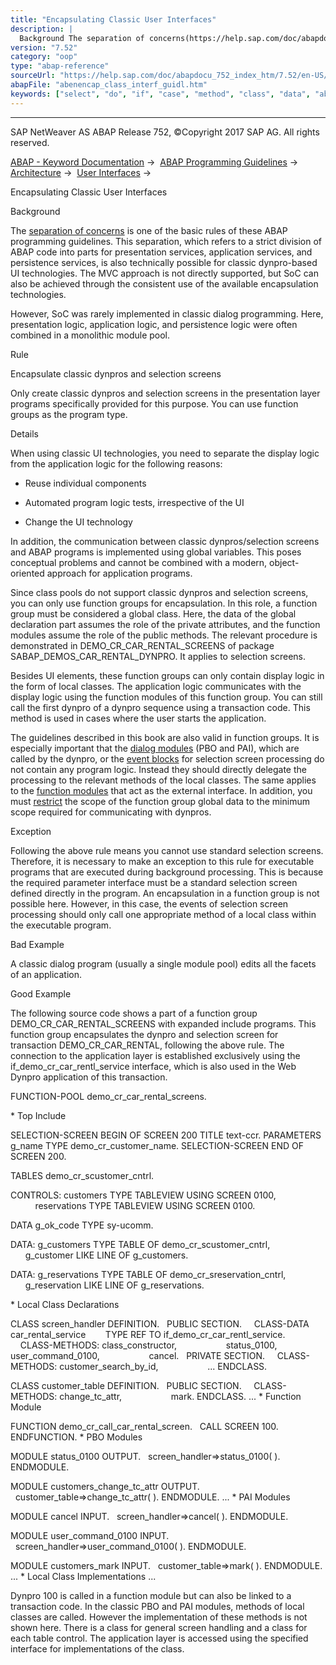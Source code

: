 ```yaml
---
title: "Encapsulating Classic User Interfaces"
description: |
  Background The separation of concerns(https://help.sap.com/doc/abapdocu_752_index_htm/7.52/en-US/abenseperation_concerns_guidl.htm 'Guideline') is one of the basic rules of these ABAP programming guidelines. This separation, which refers to a strict division of ABAP code into parts for presentatio
version: "7.52"
category: "oop"
type: "abap-reference"
sourceUrl: "https://help.sap.com/doc/abapdocu_752_index_htm/7.52/en-US/abenencap_class_interf_guidl.htm"
abapFile: "abenencap_class_interf_guidl.htm"
keywords: ["select", "do", "if", "case", "method", "class", "data", "abenencap", "interf", "guidl"]
---
```


* * *

SAP NetWeaver AS ABAP Release 752, ©Copyright 2017 SAP AG. All rights reserved.

[ABAP - Keyword Documentation](https://help.sap.com/doc/abapdocu_752_index_htm/7.52/en-US/abenabap.htm) →  [ABAP Programming Guidelines](https://help.sap.com/doc/abapdocu_752_index_htm/7.52/en-US/abenabap_pgl.htm) →  [Architecture](https://help.sap.com/doc/abapdocu_752_index_htm/7.52/en-US/abenarchitecture_guidl.htm) →  [User Interfaces](https://help.sap.com/doc/abapdocu_752_index_htm/7.52/en-US/abenuser_interfaces_guidl.htm) → 

Encapsulating Classic User Interfaces

Background

The [separation of concerns](https://help.sap.com/doc/abapdocu_752_index_htm/7.52/en-US/abenseperation_concerns_guidl.htm "Guideline") is one of the basic rules of these ABAP programming guidelines. This separation, which refers to a strict division of ABAP code into parts for presentation services, application services, and persistence services, is also technically possible for classic dynpro-based UI technologies. The MVC approach is not directly supported, but SoC can also be achieved through the consistent use of the available encapsulation technologies.

However, SoC was rarely implemented in classic dialog programming. Here, presentation logic, application logic, and persistence logic were often combined in a monolithic module pool.

Rule

Encapsulate classic dynpros and selection screens

Only create classic dynpros and selection screens in the presentation layer programs specifically provided for this purpose. You can use function groups as the program type.

Details

When using classic UI technologies, you need to separate the display logic from the application logic for the following reasons:

-   Reuse individual components

-   Automated program logic tests, irrespective of the UI

-   Change the UI technology

In addition, the communication between classic dynpros/selection screens and ABAP programs is implemented using global variables. This poses conceptual problems and cannot be combined with a modern, object-oriented approach for application programs.

Since class pools do not support classic dynpros and selection screens, you can only use function groups for encapsulation. In this role, a function group must be considered a global class. Here, the data of the global declaration part assumes the role of the private attributes, and the function modules assume the role of the public methods. The relevant procedure is demonstrated in DEMO\_CR\_CAR\_RENTAL\_SCREENS of package SABAP\_DEMOS\_CAR\_RENTAL\_DYNPRO. It applies to selection screens.

Besides UI elements, these function groups can only contain display logic in the form of local classes. The application logic communicates with the display logic using the function modules of this function group. You can still call the first dynpro of a dynpro sequence using a transaction code. This method is used in cases where the user starts the application.

The guidelines described in this book are also valid in function groups. It is especially important that the [dialog modules](https://help.sap.com/doc/abapdocu_752_index_htm/7.52/en-US/abendial_mod_event_block_guidl.htm "Guideline") (PBO and PAI), which are called by the dynpro, or the [event blocks](https://help.sap.com/doc/abapdocu_752_index_htm/7.52/en-US/abendial_mod_event_block_guidl.htm "Guideline") for selection screen processing do not contain any program logic. Instead they should directly delegate the processing to the relevant methods of the local classes. The same applies to the [function modules](https://help.sap.com/doc/abapdocu_752_index_htm/7.52/en-US/abenfunct_module_subroutine_guidl.htm "Guideline") that act as the external interface. In addition, you must [restrict](https://help.sap.com/doc/abapdocu_752_index_htm/7.52/en-US/abenselect_table_type_guidl.htm "Guideline") the scope of the function group global data to the minimum scope required for communicating with dynpros.

Exception

Following the above rule means you cannot use standard selection screens. Therefore, it is necessary to make an exception to this rule for executable programs that are executed during background processing. This is because the required parameter interface must be a standard selection screen defined directly in the program. An encapsulation in a function group is not possible here. However, in this case, the events of selection screen processing should only call one appropriate method of a local class within the executable program.

Bad Example

A classic dialog program (usually a single module pool) edits all the facets of an application.

Good Example

The following source code shows a part of a function group DEMO\_CR\_CAR\_RENTAL\_SCREENS with expanded include programs. This function group encapsulates the dynpro and selection screen for transaction DEMO\_CR\_CAR\_RENTAL, following the above rule. The connection to the application layer is established exclusively using the if\_demo\_cr\_car\_rentl\_service interface, which is also used in the Web Dynpro application of this transaction.

FUNCTION-POOL demo\_cr\_car\_rental\_screens.

\* Top Include

SELECTION-SCREEN BEGIN OF SCREEN 200 TITLE text-ccr.
PARAMETERS g\_name TYPE demo\_cr\_customer\_name.
SELECTION-SCREEN END OF SCREEN 200.

TABLES demo\_cr\_scustomer\_cntrl.

CONTROLS: customers TYPE TABLEVIEW USING SCREEN 0100,
          reservations TYPE TABLEVIEW USING SCREEN 0100.

DATA g\_ok\_code TYPE sy-ucomm.

DATA: g\_customers TYPE TABLE OF demo\_cr\_scustomer\_cntrl,
      g\_customer LIKE LINE OF g\_customers.

DATA: g\_reservations TYPE TABLE OF demo\_cr\_sreservation\_cntrl,
      g\_reservation LIKE LINE OF g\_reservations.

\* Local Class Declarations

CLASS screen\_handler DEFINITION.
  PUBLIC SECTION.
    CLASS-DATA car\_rental\_service
       TYPE REF TO if\_demo\_cr\_car\_rentl\_service.
    CLASS-METHODS: class\_constructor,
                   status\_0100,
                   user\_command\_0100,
                   cancel.
  PRIVATE SECTION.
    CLASS-METHODS: customer\_search\_by\_id,
                   ...
ENDCLASS.

CLASS customer\_table DEFINITION.
  PUBLIC SECTION.
    CLASS-METHODS: change\_tc\_attr,
                   mark.
ENDCLASS.
...
\* Function Module

FUNCTION demo\_cr\_call\_car\_rental\_screen.
  CALL SCREEN 100.
ENDFUNCTION.
\* PBO Modules

MODULE status\_0100 OUTPUT.
  screen\_handler=>status\_0100( ).
ENDMODULE.

MODULE customers\_change\_tc\_attr OUTPUT.
  customer\_table=>change\_tc\_attr( ).
ENDMODULE.
...
\* PAI Modules

MODULE cancel INPUT.
  screen\_handler=>cancel( ).
ENDMODULE.

MODULE user\_command\_0100 INPUT.
  screen\_handler=>user\_command\_0100( ).
ENDMODULE.

MODULE customers\_mark INPUT.
  customer\_table=>mark( ).
ENDMODULE.
...
\* Local Class Implementations
...

Dynpro 100 is called in a function module but can also be linked to a transaction code. In the classic PBO and PAI modules, methods of local classes are called. However the implementation of these methods is not shown here. There is a class for general screen handling and a class for each table control. The application layer is accessed using the specified interface for implementations of the class.